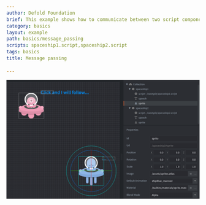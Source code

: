 ```yaml
---
author: Defold Foundation
brief: This example shows how to communicate between two script components in two separate game objects.
category: basics
layout: example
path: basics/message_passing
scripts: spaceship1.script,spaceship2.script
tags: basics
title: Message passing

---
```


![message passing](message_passing.png)